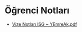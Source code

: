 # Öğrenci Notları

<!--Index-->

- [Vize Notları ISG ~ YEmreAk.pdf](https://github.com//yedhrab/IstanbulUniversity-CE/raw/master/3.%20S%C4%B1n%C4%B1f%202.%20D%C3%B6nem%20Notlar%C4%B1/%C4%B0%C5%9F%20Sa%C4%9Fl%C4%B1%C4%9F%C4%B1%20ve%20G%C3%BCvenli%C4%9Fi/%C3%96%C4%9Frenci%20Notlar%C4%B1/Vize%20Notlar%C4%B1%20ISG%20~%20YEmreAk.pdf)

<!--Index-->
